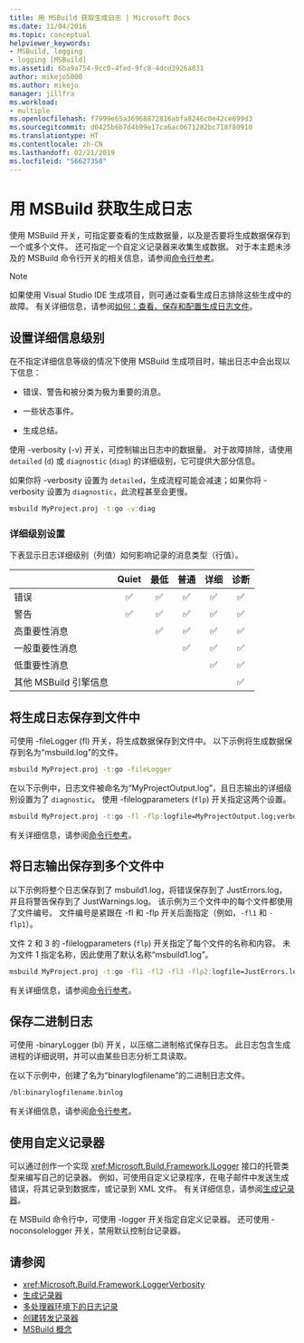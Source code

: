 ```yaml
---
title: 用 MSBuild 获取生成日志 | Microsoft Docs
ms.date: 11/04/2016
ms.topic: conceptual
helpviewer_keywords:
- MSBuild, logging
- logging [MSBuild]
ms.assetid: 6ba9a754-9cc0-4fed-9fc8-4dcd3926a031
author: mikejo5000
ms.author: mikejo
manager: jillfra
ms.workload:
- multiple
ms.openlocfilehash: f7999e65a36968872816abfa8246c0e42ce699d3
ms.sourcegitcommit: d0425b6b7d4b99e17ca6ac0671282bc718f80910
ms.translationtype: HT
ms.contentlocale: zh-CN
ms.lasthandoff: 02/21/2019
ms.locfileid: "56627358"
---
```

# <a name="obtain-build-logs-with-msbuild"></a>用 MSBuild 获取生成日志

使用 MSBuild 开关，可指定要查看的生成数据量，以及是否要将生成数据保存到一个或多个文件。 还可指定一个自定义记录器来收集生成数据。 对于本主题未涉及的 MSBuild 命令行开关的相关信息，请参阅[命令行参考](../msbuild/msbuild-command-line-reference.md)。

> [!NOTE]
> 如果使用 Visual Studio IDE 生成项目，则可通过查看生成日志排除这些生成中的故障。 有关详细信息，请参阅[如何：查看、保存和配置生成日志文件](../ide/how-to-view-save-and-configure-build-log-files.md)。

## <a name="set-the-level-of-detail"></a>设置详细信息级别

 在不指定详细信息等级的情况下使用 MSBuild 生成项目时，输出日志中会出现以下信息：

- 错误、警告和被分类为极为重要的消息。

- 一些状态事件。

- 生成总结。

使用 -verbosity (-v) 开关，可控制输出日志中的数据量。 对于故障排除，请使用 `detailed` (`d`) 或 `diagnostic` (`diag`) 的详细级别，它可提供大部分信息。

如果你将 -verbosity 设置为 `detailed`，生成流程可能会减速；如果你将 -verbosity 设置为 `diagnostic`，此流程甚至会更慢。

```cmd
msbuild MyProject.proj -t:go -v:diag
```

### <a name="verbosity-settings"></a>详细级别设置

下表显示日志详细级别（列值）如何影响记录的消息类型（行值）。

|                                       | Quiet | 最低 | 普通 | 详细 | 诊断 |
|---------------------------------------|:-----:|:-------:|:------:|:--------:|:----------:|
| 错误                                |   ✅   |    ✅    |    ✅   |     ✅    |      ✅     |
| 警告                              |   ✅   |    ✅    |    ✅   |     ✅    |      ✅     |
| 高重要性消息              |       |    ✅    |    ✅   |     ✅    |      ✅     |
| 一般重要性消息           |       |         |    ✅   |     ✅    |      ✅     |
| 低重要性消息              |       |         |        |     ✅    |      ✅     |
| 其他 MSBuild 引擎信息 |       |         |        |          |      ✅     |

## <a name="save-the-build-log-to-a-file"></a>将生成日志保存到文件中

可使用 -fileLogger (fl) 开关，将生成数据保存到文件中。 以下示例将生成数据保存到名为“msbuild.log”的文件。

```cmd
msbuild MyProject.proj -t:go -fileLogger
```

 在以下示例中，日志文件被命名为“MyProjectOutput.log”，且日志输出的详细级别设置为了 `diagnostic`。 使用 -filelogparameters (`flp`) 开关指定这两个设置。

```cmd
msbuild MyProject.proj -t:go -fl -flp:logfile=MyProjectOutput.log;verbosity=diagnostic
```

 有关详细信息，请参阅[命令行参考](../msbuild/msbuild-command-line-reference.md)。

## <a name="save-the-log-output-to-multiple-files"></a>将日志输出保存到多个文件中

 以下示例将整个日志保存到了 msbuild1.log，将错误保存到了 JustErrors.log，并且将警告保存到了 JustWarnings.log。 该示例为三个文件中的每个文件都使用了文件编号。 文件编号是紧跟在 -fl 和 -flp 开关后面指定（例如，`-fl1` 和 `-flp1`）。

 文件 2 和 3 的 -filelogparameters (`flp`) 开关指定了每个文件的名称和内容。 未为文件 1 指定名称，因此使用了默认名称“msbuild1.log”。

```cmd
msbuild MyProject.proj -t:go -fl1 -fl2 -fl3 -flp2:logfile=JustErrors.log;errorsonly -flp3:logfile=JustWarnings.log;warningsonly
```

 有关详细信息，请参阅[命令行参考](../msbuild/msbuild-command-line-reference.md)。

## <a name="save-a-binary-log"></a>保存二进制日志

可使用 -binaryLogger (bl) 开关，以压缩二进制格式保存日志。 此日志包含生成进程的详细说明，并可以由某些日志分析工具读取。

在以下示例中，创建了名为“binarylogfilename”的二进制日志文件。

```cmd
/bl:binarylogfilename.binlog
```

有关详细信息，请参阅[命令行参考](../msbuild/msbuild-command-line-reference.md)。

## <a name="use-a-custom-logger"></a>使用自定义记录器

 可以通过创作一个实现 <xref:Microsoft.Build.Framework.ILogger> 接口的托管类型来编写自己的记录器。 例如，可使用自定义记录程序，在电子邮件中发送生成错误，将其记录到数据库，或记录到 XML 文件。 有关详细信息，请参阅[生成记录器](../msbuild/build-loggers.md)。

 在 MSBuild 命令行中，可使用 -logger 开关指定自定义记录器。 还可使用 -noconsolelogger 开关，禁用默认控制台记录器。

## <a name="see-also"></a>请参阅

- <xref:Microsoft.Build.Framework.LoggerVerbosity>
- [生成记录器](../msbuild/build-loggers.md)
- [多处理器环境下的日志记录](../msbuild/logging-in-a-multi-processor-environment.md)
- [创建转发记录器](../msbuild/creating-forwarding-loggers.md)
- [MSBuild 概念](../msbuild/msbuild-concepts.md)